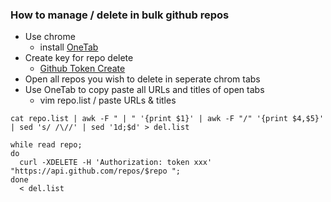 ### How to manage / delete in bulk github repos

- Use chrome
  - install [OneTab](https://chrome.google.com/webstore/detail/onetab/chphlpgkkbolifaimnlloiipkdnihall?hl=en)
- Create key for repo delete
  - [Github Token Create](https://github.com/settings/tokens/new)  
- Open all repos you wish to delete in seperate chrom tabs
- Use OneTab to copy paste all URLs and titles of open tabs
  - vim repo.list / paste URLs & titles

```
cat repo.list | awk -F " | " '{print $1}' | awk -F "/" '{print $4,$5}' | sed 's/ /\//' | sed '1d;$d' > del.list

while read repo;
do 
  curl -XDELETE -H 'Authorization: token xxx' "https://api.github.com/repos/$repo ";
done 
  < del.list

```


